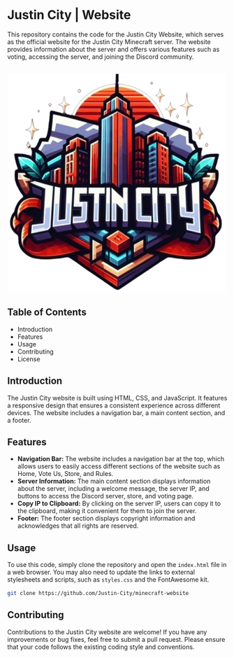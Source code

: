 # Justin City | Website

This repository contains the code for the Justin City Website, which serves as the official website for the Justin City Minecraft server. The website provides information about the server and offers various features such as voting, accessing the server, and joining the Discord community.

<br>
<img src="logo.png">
<br>

## Table of Contents
- Introduction
- Features
- Usage
- Contributing
- License

## Introduction

The Justin City website is built using HTML, CSS, and JavaScript. It features a responsive design that ensures a consistent experience across different devices. The website includes a navigation bar, a main content section, and a footer.

## Features

- <b>Navigation Bar:</b> The website includes a navigation bar at the top, which allows users to easily access different sections of the website such as Home, Vote Us, Store, and Rules.
- <b>Server Information:</b> The main content section displays information about the server, including a welcome message, the server IP, and buttons to access the Discord server, store, and voting page.
- <b>Copy IP to Clipboard:</b> By clicking on the server IP, users can copy it to the clipboard, making it convenient for them to join the server.
- <b>Footer:</b> The footer section displays copyright information and acknowledges that all rights are reserved.

## Usage

To use this code, simply clone the repository and open the `index.html` file in a web browser. You may also need to update the links to external stylesheets and scripts, such as `styles.css` and the FontAwesome kit.

```bash
git clone https://github.com/Justin-City/minecraft-website
``` 

## Contributing

Contributions to the Justin City website are welcome! If you have any improvements or bug fixes, feel free to submit a pull request. Please ensure that your code follows the existing coding style and conventions. 

<br>

<div align="center">
	<img src="background.png>
	<h4>Justin City 2024</h4>
</div>	
